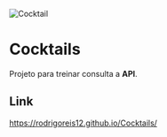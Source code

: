 ![Cocktail](https://user-images.githubusercontent.com/49238491/217090355-5d7337f7-95a7-43fe-8873-8b8a7d4bf7ba.png)

# Cocktails

Projeto para treinar consulta a **API**.

## Link

https://rodrigoreis12.github.io/Cocktails/
